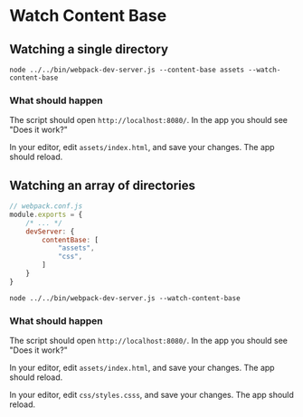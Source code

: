 # Watch Content Base

## Watching a single directory

```shell
node ../../bin/webpack-dev-server.js --content-base assets --watch-content-base
```

### What should happen

The script should open `http://localhost:8080/`. In the app you should see "Does it work?"

In your editor, edit `assets/index.html`, and save your changes. The app should reload.


## Watching an array of directories

```javascript
// webpack.conf.js
module.exports = {
	/* ... */
	devServer: {
		contentBase: [
			"assets",
			"css",
		]
	}
}
```

```shell
node ../../bin/webpack-dev-server.js --watch-content-base
```

### What should happen

The script should open `http://localhost:8080/`. In the app you should see "Does it work?"

In your editor, edit `assets/index.html`, and save your changes. The app should reload.

In your editor, edit `css/styles.csss`, and save your changes. The app should reload.
